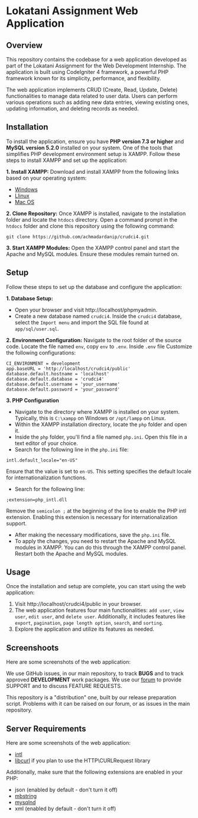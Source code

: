 # Lokatani Assignment Web Application

## Overview

This repository contains the codebase for a web application developed as part of the Lokatani Assignment for the Web Development Internship. The application is built using CodeIgniter 4 framework, a powerful PHP framework known for its simplicity, performance, and flexibility.

The web application implements CRUD (Create, Read, Update, Delete) functionalities to manage data related to user data. Users can perform various operations such as adding new data entries, viewing existing ones, updating information, and deleting records as needed.

## Installation

To install the application, ensure you have **PHP version 7.3 or higher** and **MySQL version 5.2.0** installed on your system. One of the tools that simplifies PHP development environment setup is XAMPP. Follow these steps to install XAMPP and set up the application:

**1. Install XAMPP:** Download and install XAMPP from the following links based on your operating system:

- [Windows](https://sourceforge.net/projects/xampp/files/XAMPP%20Windows/7.4.29/)
- [Llinux](https://sourceforge.net/projects/xampp/files/XAMPP%20Linux/7.4.29/)
- [Mac OS](https://sourceforge.net/projects/xampp/files/XAMPP%20Mac%20OS%20X/7.4.29/)

**2. Clone Repository:** Once XAMPP is installed, navigate to the installation folder and locate the `htdocs` directory. Open a command prompt in the `htdocs` folder and clone this repository using the following command:
```
git clone https://github.com/achmadardanip/crudci4.git
```
**3. Start XAMPP Modules:** Open the XAMPP control panel and start the Apache and MySQL modules. Ensure these modules remain turned on.


## Setup

Follow these steps to set up the database and configure the application:

**1. Database Setup:**
- Open your browser and visit http://localhost/phpmyadmin.
- Create a new database named `crudci4`.
Inside the `crudci4` database, select the `Import menu` and import the SQL file found at `app/sql/user.sql`.

**2. Environment Configuration:**
Navigate to the root folder of the source code. Locate the file named `env`, copy `env` to `.env`. Inside `.env` file Customize the following configurations:
```
CI_ENVIRONMENT = development
app.baseURL = 'http://localhost/crudci4/public'
database.default.hostname = 'localhost'
database.default.database = 'crudci4'
database.default.username = 'your_username'
database.default.password = 'your_password'
```

**3. PHP Configuration**
- Navigate to the directory where XAMPP is installed on your system. Typically, this is `C:\xampp` on Windows or `/opt/lampp` on Linux.
- Within the XAMPP installation directory, locate the `php` folder and open it.
- Inside the `php` folder, you'll find a file named `php.ini`. Open this file in a text editor of your choice.
- Search for the following line in the `php.ini` file:
```
intl.default_locale="en-US"
```
Ensure that the value is set to `en-US`. This setting specifies the default locale for internationalization functions.
- Search for the following line:
```
;extension=php_intl.dll
```
Remove the `semicolon ;` at the beginning of the line to enable the PHP intl extension. Enabling this extension is necessary for internationalization support.
- After making the necessary modifications, save the `php.ini` file.
- To apply the changes, you need to restart the Apache and MySQL modules in XAMPP. You can do this through the XAMPP control panel. Restart both the Apache and MySQL modules.

## Usage
Once the installation and setup are complete, you can start using the web application:

1. Visit http://localhost/crudci4/public in your browser.
2. The web application features four main functionalities: `add user`, `view user`, `edit user`, and `delete user`. Additionally, it includes features like `export`, `pagination`, `page length option`, `search`, and `sorting`.
3. Explore the application and utilize its features as needed.

## Screenshoots

Here are some screenshots of the web application:

We use GitHub issues, in our main repository, to track **BUGS** and to track approved **DEVELOPMENT** work packages.
We use our [forum](http://forum.codeigniter.com) to provide SUPPORT and to discuss
FEATURE REQUESTS.

This repository is a "distribution" one, built by our release preparation script.
Problems with it can be raised on our forum, or as issues in the main repository.

## Server Requirements

Here are some screenshots of the web application:


- [intl](http://php.net/manual/en/intl.requirements.php)
- [libcurl](http://php.net/manual/en/curl.requirements.php) if you plan to use the HTTP\CURLRequest library

Additionally, make sure that the following extensions are enabled in your PHP:

- json (enabled by default - don't turn it off)
- [mbstring](http://php.net/manual/en/mbstring.installation.php)
- [mysqlnd](http://php.net/manual/en/mysqlnd.install.php)
- xml (enabled by default - don't turn it off)
